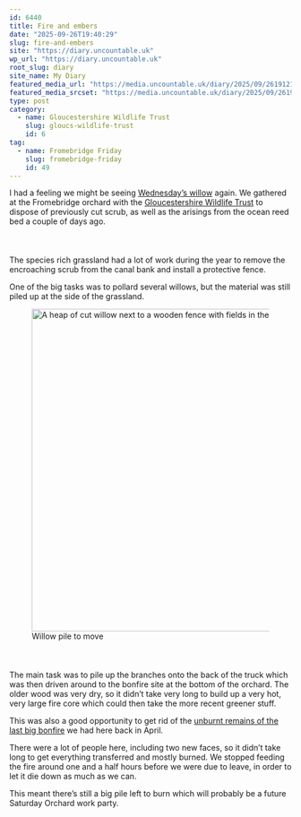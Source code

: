 ```yaml
---
id: 6440
title: Fire and embers
date: "2025-09-26T19:40:29"
slug: fire-and-embers
site: "https://diary.uncountable.uk"
wp_url: "https://diary.uncountable.uk"
root_slug: diary
site_name: My Diary
featured_media_url: "https://media.uncountable.uk/diary/2025/09/26191217/IMG20250926111810.webp"
featured_media_srcset: "https://media.uncountable.uk/diary/2025/09/26191217/IMG20250926111810-300x169.webp 300w, https://media.uncountable.uk/diary/2025/09/26191217/IMG20250926111810-1024x576.webp 1024w, https://media.uncountable.uk/diary/2025/09/26191217/IMG20250926111810-150x150.webp 150w, https://media.uncountable.uk/diary/2025/09/26191217/IMG20250926111810-640x360.webp 640w, https://media.uncountable.uk/diary/2025/09/26191217/IMG20250926111810.webp 1959w"
type: post
category:
  - name: Gloucestershire Wildlife Trust
    slug: gloucs-wildlife-trust
    id: 6
tag:
  - name: Fromebridge Friday
    slug: fromebridge-friday
    id: 49
---
```



<p>I had a feeling we might be seeing <a href="https://diary.uncountable.uk/2025/09/de-willowing-the-reed-bed/" data-type="post" data-id="6435">Wednesday&#8217;s willow</a> again.  We gathered at the Fromebridge orchard with the <a href="https://www.gloucestershirewildlifetrust.co.uk/volunteer">Gloucestershire Wildlife Trust</a> to dispose of previously cut scrub, as well as the arisings from the ocean reed bed a couple of days ago.</p>


<style>.kb-row-layout-id6440_d9f0c5-9f > .kt-row-column-wrap{align-content:start;}:where(.kb-row-layout-id6440_d9f0c5-9f > .kt-row-column-wrap) > .wp-block-kadence-column{justify-content:start;}.kb-row-layout-id6440_d9f0c5-9f > .kt-row-column-wrap{column-gap:var(--global-kb-gap-md, 2rem);row-gap:var(--global-kb-gap-md, 2rem);padding-top:var(--global-kb-spacing-sm, 1.5rem);padding-bottom:var(--global-kb-spacing-sm, 1.5rem);grid-template-columns:repeat(2, minmax(0, 1fr));}.kb-row-layout-id6440_d9f0c5-9f > .kt-row-layout-overlay{opacity:0.30;}@media all and (max-width: 1024px){.kb-row-layout-id6440_d9f0c5-9f > .kt-row-column-wrap{grid-template-columns:repeat(2, minmax(0, 1fr));}}@media all and (max-width: 767px){.kb-row-layout-id6440_d9f0c5-9f > .kt-row-column-wrap{grid-template-columns:minmax(0, 1fr);}.kb-row-layout-id6440_d9f0c5-9f > .kt-row-column-wrap > .wp-block-kadence-column:nth-of-type(1){order:2;}.kb-row-layout-id6440_d9f0c5-9f > .kt-row-column-wrap > .wp-block-kadence-column:nth-of-type(2){order:1;}.kb-row-layout-id6440_d9f0c5-9f > .kt-row-column-wrap > .wp-block-kadence-column:nth-of-type(3){order:12;}.kb-row-layout-id6440_d9f0c5-9f > .kt-row-column-wrap > .wp-block-kadence-column:nth-of-type(4){order:11;}.kb-row-layout-id6440_d9f0c5-9f > .kt-row-column-wrap > .wp-block-kadence-column:nth-of-type(5){order:22;}.kb-row-layout-id6440_d9f0c5-9f > .kt-row-column-wrap > .wp-block-kadence-column:nth-of-type(6){order:21;}.kb-row-layout-id6440_d9f0c5-9f > .kt-row-column-wrap > .wp-block-kadence-column:nth-of-type(7){order:32;}.kb-row-layout-id6440_d9f0c5-9f > .kt-row-column-wrap > .wp-block-kadence-column:nth-of-type(8){order:31;}}</style><div class="kb-row-layout-wrap kb-row-layout-id6440_d9f0c5-9f alignnone wp-block-kadence-rowlayout"><div class="kt-row-column-wrap kt-has-2-columns kt-row-layout-equal kt-tab-layout-inherit kt-mobile-layout-row kt-row-valign-top">
<style>.kadence-column6440_2f21bd-cc > .kt-inside-inner-col,.kadence-column6440_2f21bd-cc > .kt-inside-inner-col:before{border-top-left-radius:0px;border-top-right-radius:0px;border-bottom-right-radius:0px;border-bottom-left-radius:0px;}.kadence-column6440_2f21bd-cc > .kt-inside-inner-col{column-gap:var(--global-kb-gap-sm, 1rem);}.kadence-column6440_2f21bd-cc > .kt-inside-inner-col{flex-direction:column;}.kadence-column6440_2f21bd-cc > .kt-inside-inner-col > .aligncenter{width:100%;}.kadence-column6440_2f21bd-cc > .kt-inside-inner-col:before{opacity:0.3;}.kadence-column6440_2f21bd-cc{position:relative;}@media all and (max-width: 1024px){.kadence-column6440_2f21bd-cc > .kt-inside-inner-col{flex-direction:column;justify-content:center;}}@media all and (max-width: 767px){.kadence-column6440_2f21bd-cc > .kt-inside-inner-col{flex-direction:column;justify-content:center;}}</style>
<div class="wp-block-kadence-column kadence-column6440_2f21bd-cc"><div class="kt-inside-inner-col">
<p>The species rich grassland had a lot of work during the year to remove the encroaching scrub from the canal bank and install a protective fence.</p>



<p>One of the big tasks was to pollard several willows, but the material was still piled up at the side of the grassland.</p>
</div></div>


<style>.kadence-column6440_fe3c51-2f > .kt-inside-inner-col,.kadence-column6440_fe3c51-2f > .kt-inside-inner-col:before{border-top-left-radius:0px;border-top-right-radius:0px;border-bottom-right-radius:0px;border-bottom-left-radius:0px;}.kadence-column6440_fe3c51-2f > .kt-inside-inner-col{column-gap:var(--global-kb-gap-sm, 1rem);}.kadence-column6440_fe3c51-2f > .kt-inside-inner-col{flex-direction:column;}.kadence-column6440_fe3c51-2f > .kt-inside-inner-col > .aligncenter{width:100%;}.kadence-column6440_fe3c51-2f > .kt-inside-inner-col:before{opacity:0.3;}.kadence-column6440_fe3c51-2f{position:relative;}@media all and (max-width: 1024px){.kadence-column6440_fe3c51-2f > .kt-inside-inner-col{flex-direction:column;justify-content:center;}}@media all and (max-width: 767px){.kadence-column6440_fe3c51-2f > .kt-inside-inner-col{flex-direction:column;justify-content:center;}}</style>
<div class="wp-block-kadence-column kadence-column6440_fe3c51-2f"><div class="kt-inside-inner-col">
<figure class="wp-block-image size-large"><img loading="lazy" decoding="async" width="1024" height="576" src="https://media.uncountable.uk/diary/2025/09/26191207/IMG20250926100614-1024x576.webp" alt="A heap of cut willow next to a wooden fence with fields in the distance" class="wp-image-6441" srcset="https://media.uncountable.uk/diary/2025/09/26191207/IMG20250926100614-1024x576.webp 1024w, https://media.uncountable.uk/diary/2025/09/26191207/IMG20250926100614-300x169.webp 300w, https://media.uncountable.uk/diary/2025/09/26191207/IMG20250926100614-640x360.webp 640w, https://media.uncountable.uk/diary/2025/09/26191207/IMG20250926100614.webp 1959w" sizes="auto, (max-width: 1024px) 100vw, 1024px" /><figcaption class="wp-element-caption">Willow pile to move</figcaption></figure>
</div></div>

</div></div>


<p>The main task was to pile up the branches onto the back of the truck which was then driven around to the bonfire site at the bottom of the orchard.  The older wood was very dry, so it didn&#8217;t take very long to build up a very hot, very large fire core which could then take the more recent greener stuff.</p>



<p>This was also a good opportunity to get rid of the <a href="https://diary.uncountable.uk/2025/04/burning-off-the-willow/" data-type="post" data-id="5841">unburnt remains of the last big bonfire</a> we had here back in April.</p>



<p>There were a lot of people here, including two new faces, so it didn&#8217;t take long to get everything transferred and mostly burned.  We stopped feeding the fire around one and a half hours before we were due to leave, in order to let it die down as much as we can.  </p>



<p>This meant there&#8217;s still a big pile left to burn which will probably be a future Saturday Orchard work party.</p>

